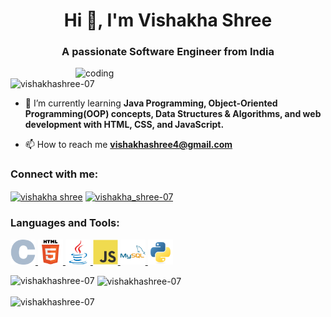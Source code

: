 <h1 align="center">Hi 👋, I'm Vishakha Shree</h1>
<h3 align="center">A passionate Software Engineer from India</h3>
<img align="right" alt="coding" width="400"src"https://cdn.dribbble.com/userupload/22212016/file/original-f79177f9cdbbd3e293ebadc726fa5616.gif">
<p align="left"> <img src="https://komarev.com/ghpvc/?username=vishakhashree-07&label=Profile%20views&color=0e75b6&style=flat" alt="vishakhashree-07" /> </p>

- 🌱 I’m currently learning **Java Programming, Object-Oriented Programming(OOP) concepts, Data Structures & Algorithms, and web development with HTML, CSS, and JavaScript.**

- 📫 How to reach me **vishakhashree4@gmail.com**

<h3 align="left">Connect with me:</h3>
<p align="left">
<a href="https://linkedin.com/in/vishakha shree" target="blank"><img align="center" src="https://raw.githubusercontent.com/rahuldkjain/github-profile-readme-generator/master/src/images/icons/Social/linked-in-alt.svg" alt="vishakha shree" height="30" width="40" /></a>
<a href="https://www.leetcode.com/vishakha_shree-07" target="blank"><img align="center" src="https://raw.githubusercontent.com/rahuldkjain/github-profile-readme-generator/master/src/images/icons/Social/leet-code.svg" alt="vishakha_shree-07" height="30" width="40" /></a>
</p>

<h3 align="left">Languages and Tools:</h3>
<p align="left"> <a href="https://www.cprogramming.com/" target="_blank" rel="noreferrer"> <img src="https://raw.githubusercontent.com/devicons/devicon/master/icons/c/c-original.svg" alt="c" width="40" height="40"/> </a> <a href="https://www.w3.org/html/" target="_blank" rel="noreferrer"> <img src="https://raw.githubusercontent.com/devicons/devicon/master/icons/html5/html5-original-wordmark.svg" alt="html5" width="40" height="40"/> </a> <a href="https://www.java.com" target="_blank" rel="noreferrer"> <img src="https://raw.githubusercontent.com/devicons/devicon/master/icons/java/java-original.svg" alt="java" width="40" height="40"/> </a> <a href="https://developer.mozilla.org/en-US/docs/Web/JavaScript" target="_blank" rel="noreferrer"> <img src="https://raw.githubusercontent.com/devicons/devicon/master/icons/javascript/javascript-original.svg" alt="javascript" width="40" height="40"/> </a> <a href="https://www.mysql.com/" target="_blank" rel="noreferrer"> <img src="https://raw.githubusercontent.com/devicons/devicon/master/icons/mysql/mysql-original-wordmark.svg" alt="mysql" width="40" height="40"/> </a> <a href="https://www.python.org" target="_blank" rel="noreferrer"> <img src="https://raw.githubusercontent.com/devicons/devicon/master/icons/python/python-original.svg" alt="python" width="40" height="40"/> </a> </p>

<p><img align="left" src="https://github-readme-stats.vercel.app/api/top-langs?username=vishakhashree-07&show_icons=true&locale=en&layout=compact" alt="vishakhashree-07" /></p>

<p>&nbsp;<img align="center" src="https://github-readme-stats.vercel.app/api?username=vishakhashree-07&show_icons=true&locale=en" alt="vishakhashree-07" /></p>

<p><img align="center" src="https://github-readme-streak-stats.herokuapp.com/?user=vishakhashree-07&" alt="vishakhashree-07" /></p>
